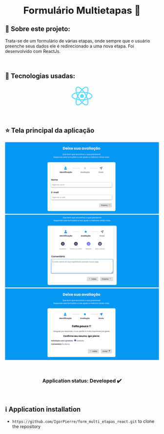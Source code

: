 ## **<h2 align="center"> Formulário Multietapas 📄</h2>**


## :pushpin: Sobre este projeto:
Trata-se de um formulário de várias etapas, onde sempre que o usuário preenche seus dados ele é redirecionado a uma nova etapa. Foi desenvolvido com ReactJs.

<br>

## :rocket: Tecnologias usadas:
<p align="center">
  <img src="https://github.com/devicons/devicon/blob/master/icons/react/react-original.svg" alt="react"  width="70" height="70"/>
</p>
<br>

## :star: Tela principal da aplicação

<p align="center">
  <img src="./src/assets/formulario.png" alt="imagem da aplicação" />
  <img src="./src/assets/formulario2.png" alt="imagem da aplicação" />
  <img src="./src/assets/formulario3.png" alt="imagem da aplicação" />
</p>

<br>

<h3 align="center"> 
	Application status: Developed ✔️
</h3>
<br>

## :information_source: Application installation
- `https://github.com/IgorPierre/form_multi_etapas_react.git` to clone the repository

<br>
